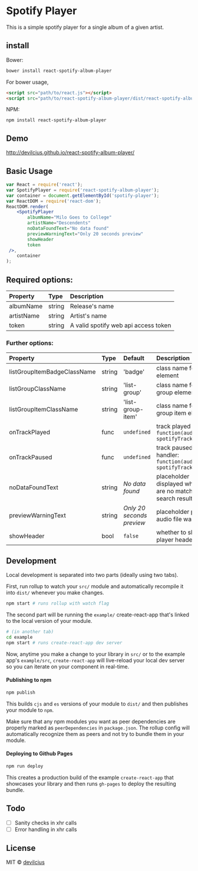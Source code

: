 # Spotify Player

This is a simple spotify player for a single album of a given artist.

## install

Bower:

```sh
bower install react-spotify-album-player
```

For bower usage,

```html
<script src="path/to/react.js"></script>
<script src="path/to/react-spotify-album-player/dist/react-spotify-album-player.js"></script>
```

NPM:

```
npm install react-spotify-album-player
```

## Demo

http://devilcius.github.io/react-spotify-album-player/

## Basic Usage

```jsx
var React = require('react');
var SpotifyPlayer = require('react-spotify-album-player');
var container = document.getElementById('spotify-player');
var ReactDOM = require('react-dom');
ReactDOM.render(
    <SpotifyPlayer
        albumName="Milo Goes to College"
        artistName="Descendents"
        noDataFoundText="No data found"
        previewWarningText="Only 20 seconds preview"
        showHeader
        token
 />,
    container
);
```
## Required options:
Property			|	Type		|	Description
:-----------------------|:--------------|:--------------------------------
albumName 				|	string		|	 Release's name
artistName 				|	string		|	 Artist's name
token    				|	string		|	 A valid spotify web api access token

### Further options:

Property			|	Type		|	Default | Description
:-----------------------|:--------------|:--------|:--------------------------------
listGroupItemBadgeClassName 		|	string		| 'badge'           |	 class name for badge element
listGroupClassName 			|	string		| 'list-group'      |	 class name for list group element
listGroupItemClassName 			|	string		| 'list-group-item' |	 class name for list group item element
onTrackPlayed 				|	func			|	`undefined` | track played handler: `function(audioTrack, spotifyTrack) {}`
onTrackPaused 				|	func |	`undefined`			|	 track paused handler: `function(audioTrack, spotifyTrack) {}`
noDataFoundText 			|	string		| _No data found_ |	 placeholder displayed when there are no matching search results values
previewWarningText 			|	string		| _Only 20 seconds preview_ |	 placeholder preview audio file warning
showHeader 				|	bool		| `false` |	 whether to show player header

## Development

Local development is separated into two parts (ideally using two tabs).

First, run rollup to watch your `src/` module and automatically recompile it into `dist/` whenever you make changes.

```bash
npm start # runs rollup with watch flag
```

The second part will be running the `example/` create-react-app that's linked to the local version of your module.

```bash
# (in another tab)
cd example
npm start # runs create-react-app dev server
```

Now, anytime you make a change to your library in `src/` or to the example app's `example/src`, `create-react-app` will live-reload your local dev server so you can iterate on your component in real-time.


#### Publishing to npm

```bash
npm publish
```

This builds `cjs` and `es` versions of your module to `dist/` and then publishes your module to `npm`.

Make sure that any npm modules you want as peer dependencies are properly marked as `peerDependencies` in `package.json`. The rollup config will automatically recognize them as peers and not try to bundle them in your module.


#### Deploying to Github Pages

```bash
npm run deploy

```

This creates a production build of the example `create-react-app` that showcases your library and then runs `gh-pages` to deploy the resulting bundle.

## Todo

- [ ] Sanity checks in xhr calls
- [ ] Error handling in xhr calls

## License

MIT © [devilcius](https://github.com/devilcius)
